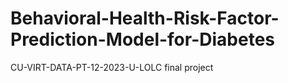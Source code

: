 # Behavioral-Health-Risk-Factor-Prediction-Model-for-Diabetes
CU-VIRT-DATA-PT-12-2023-U-LOLC final project
